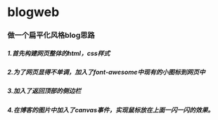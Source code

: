 # blogweb
<h3>做一个扁平化风格blog思路 </h3>
<h5>1.首先构建网页整体的html，css样式 </h5>
<h5>2.为了网页显得不单调，加入了font-awesome中现有的小图标到网页中 </h5>
<h5>3.加入了返回顶部的侧边栏 </h5>
<h5>4.在博客的图片中加入了canvas事件，实现鼠标放在上面一闪一闪的效果。</h5>
